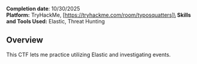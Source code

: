**Completion date**: 10/30/2025\
**Platform:** TryHackMe, [https://tryhackme.com/room/typosquatters]\
**Skills and Tools Used:** Elastic, Threat Hunting

## Overview
This CTF lets me practice utilizing Elastic and investigating events.